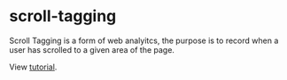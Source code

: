 # scroll-tagging
Scroll Tagging is a form of web analyitcs, the purpose is to record when a user has scrolled to a given area of the page.

View [tutorial](http://console-log.io/scroll-tagging/).